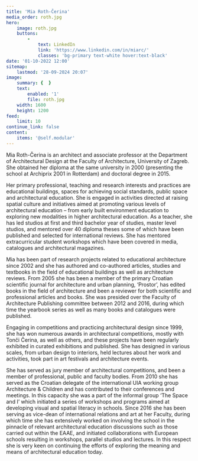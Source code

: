 ```yaml
---
title: 'Mia Roth-Čerina'
media_order: roth.jpg
hero:
    image: roth.jpg
    buttons:
        -
            text: LinkedIn
            link: 'https://www.linkedin.com/in/miarc/'
            classes: 'bg-primary text-white hover:text-black'
date: '01-10-2022 12:00'
sitemap:
    lastmod: '28-09-2024 20:07'
image:
    summary: {  }
    text:
        enabled: '1'
        file: roth.jpg
    width: 1600
    height: 1200
feed:
    limit: 10
continue_link: false
content:
    items: '@self.modular'
---
```


Mia Roth-Čerina is an architect and associate professor at the Department of Architectural Design at the Faculty of Architecture, University of Zagreb. She obtained her diploma at the same university in 2000 (presenting the school at Archiprix 2001 in Rotterdam) and doctoral degree in 2015.

Her primary professional, teaching and research interests and practices are educational buildings, spaces for achieving social standards, public space and architectural education. She is engaged in activities directed at raising spatial culture and initiatives aimed at promoting various levels of architectural education – from early built environment education to exploring new modalities in higher architectural education. As a teacher, she has led studios at first and third bachelor year of studies, master level studios, and mentored over 40 diploma theses some of which have been published and selected for international reviews. She has mentored extracurricular student workshops which have been covered in media, catalogues and architectural magazines.

Mia has been part of research projects related to educational architecture since 2002 and she has authored and co-authored articles, studies and textbooks in the field of educational buildings as well as architecture reviews. 
From 2005 she has been a member of the primary Croatian scientific journal for architecture and urban planning, ‘Prostor’, has edited books in the field of architecture and been a reviewer for both scientific and professional articles and books. She was presided over the Faculty of Architecture Publishing committee between 2012 and 2016, during which time the yearbook series as well as many books and catalogues were published.

Engaging in competitions and practicing architectural design since 1999, she has won numerous awards in architectural competitions, mostly with Tonči Čerina, as well as others, and these projects have been regularly exhibited in curated exhibitions and published. She has designed in various scales, from urban design to interiors, held lectures about her work and activities, took part in art festivals and architecture events.

She has served as jury member of architectural competitions, and been a member of professional, public and faculty bodies. From 2010 she has served as the Croatian delegate of the international UIA working group Architecture & Children and has contributed to their conferences and meetings. In this capacity she was a part of the informal group ‘The Space and I’ which initiated a series of workshops and programs aimed at developing visual and spatial literacy in schools.
Since 2016 she has been serving as vice-dean of international relations and art at her Faculty, during which time she has extensively worked on involving the school in the pinnacle of relevant architectural education discussions such as those carried out within the EAAE, and initiated collaborations with European schools resulting in workshops, parallel studios and lectures. In this respect she is very keen on continuing the efforts of exploring the meaning and means of architectural education today.
